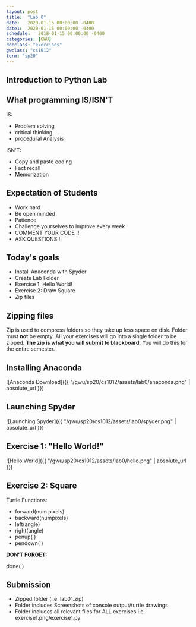 ```yaml
---
layout: post
title:  "Lab 0"
date:   2020-01-15 00:00:00 -0400
date1:  2020-01-15 00:00:00 -0400
schedule:   2018-01-15 00:00:00 -0400
categories: [GWU]
docclass: "exercises"
gwclass: "cs1012"
term: "sp20"
---
```


<head>
  <link href="/css/syntax.css" rel="stylesheet">
</head>

## Introduction to Python Lab

## What programming IS/ISN'T

IS:
- Problem solving
- critical thinking
- procedural Analysis

ISN'T:
- Copy and paste coding
- Fact recall
- Memorization

## Expectation of Students
- Work hard
- Be open minded
- Patience
- Challenge yourselves to improve every week
- COMMENT YOUR CODE !!
- ASK QUESTIONS !!


## Today's goals
- Install Anaconda with Spyder
- Create Lab Folder
- Exercise 1: Hello World!
- Exercise 2: Draw Square
- Zip files

## Zipping files
Zip is used to compress folders so they take up less space on disk. Folder must **not** be empty. All your exercises will go into a single folder to be zipped. **The zip is what you will submit to blackboard**. You will do this for the entire semester.

## Installing Anaconda
![Anaconda Download]({{ "/gwu/sp20/cs1012/assets/lab0/anaconda.png" | absolute_url }})

## Launching Spyder
![Launching Spyder]({{ "/gwu/sp20/cs1012/assets/lab0/spyder.png" | absolute_url }})


## Exercise 1: "Hello World!"
![Hello World]({{ "/gwu/sp20/cs1012/assets/lab0/hello.png" | absolute_url }})

## Exercise 2: Square
Turtle Functions:
- forward(num pixels)
- backward(numpixels)
- left(angle)
- right(angle)
- penup( )
- pendown( )

**DON'T FORGET:**

done( )

## Submission
- Zipped folder (i.e. lab01.zip)
- Folder includes Screenshots of console output/turtle drawings
- Folder includes all relevant files for ALL exercises                                      		i.e. exercise1.png/exercise1.py
